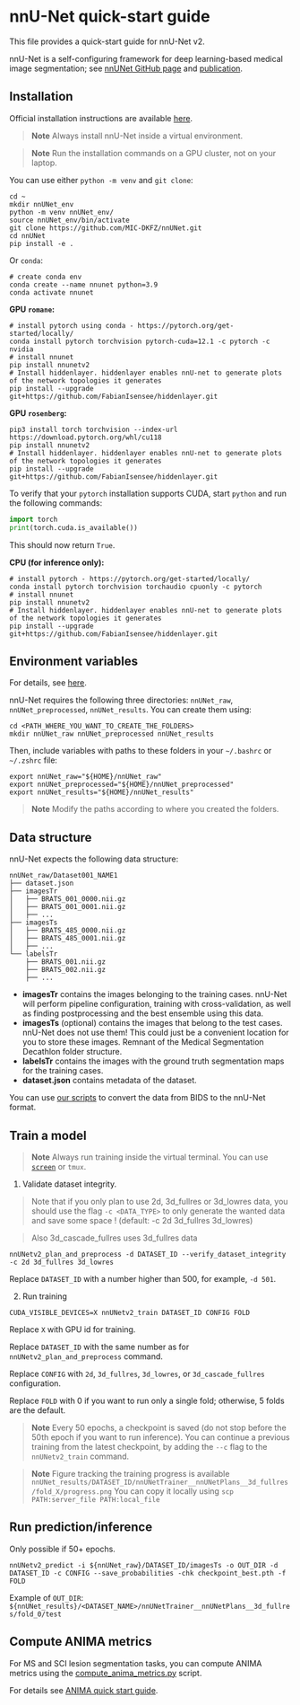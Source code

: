 # nnU-Net quick-start guide

This file provides a quick-start guide for nnU-Net v2.

nnU-Net is a self-configuring framework for deep learning-based medical image segmentation; see [nnUNet GitHub page](https://github.com/MIC-DKFZ/nnUNet) and [publication](https://www.nature.com/articles/s41592-020-01008-z).

## Installation

Official installation instructions are available [here](https://github.com/MIC-DKFZ/nnUNet/blob/master/documentation/installation_instructions.md#installation-instructions).

> **Note**
> Always install nnU-Net inside a virtual environment.

> **Note**
> Run the installation commands on a GPU cluster, not on your laptop.

You can use either `python -m venv` and `git clone`:

```console
cd ~
mkdir nnUNet_env
python -m venv nnUNet_env/
source nnUNet_env/bin/activate
git clone https://github.com/MIC-DKFZ/nnUNet.git
cd nnUNet
pip install -e .
```

Or `conda`:


```console
# create conda env
conda create --name nnunet python=3.9
conda activate nnunet
```

**GPU `romane`:**

```console
# install pytorch using conda - https://pytorch.org/get-started/locally/
conda install pytorch torchvision pytorch-cuda=12.1 -c pytorch -c nvidia
# install nnunet
pip install nnunetv2
# Install hiddenlayer. hiddenlayer enables nnU-net to generate plots of the network topologies it generates
pip install --upgrade git+https://github.com/FabianIsensee/hiddenlayer.git
```

**GPU `rosenberg`:**

```console
pip3 install torch torchvision --index-url https://download.pytorch.org/whl/cu118
pip install nnunetv2
# Install hiddenlayer. hiddenlayer enables nnU-net to generate plots of the network topologies it generates
pip install --upgrade git+https://github.com/FabianIsensee/hiddenlayer.git
```

To verify that your `pytorch` installation supports CUDA, start `python` and run the following commands:

```python
import torch
print(torch.cuda.is_available())
```

This should now return `True`.

**CPU (for inference only):**

```console
# install pytorch - https://pytorch.org/get-started/locally/
conda install pytorch torchvision torchaudio cpuonly -c pytorch
# install nnunet
pip install nnunetv2
# Install hiddenlayer. hiddenlayer enables nnU-net to generate plots of the network topologies it generates
pip install --upgrade git+https://github.com/FabianIsensee/hiddenlayer.git
```

## Environment variables

For details, see [here](https://github.com/MIC-DKFZ/nnUNet/blob/master/documentation/set_environment_variables.md#linux--macos).

nnU-Net requires the following three directories: `nnUNet_raw`, `nnUNet_preprocessed`, `nnUNet_results`. You can create them using:

```console
cd <PATH_WHERE_YOU_WANT_TO_CREATE_THE_FOLDERS>
mkdir nnUNet_raw nnUNet_preprocessed nnUNet_results
```

Then, include variables with paths to these folders in your `~/.bashrc` or `~/.zshrc` file:

```
export nnUNet_raw="${HOME}/nnUNet_raw"
export nnUNet_preprocessed="${HOME}/nnUNet_preprocessed"
export nnUNet_results="${HOME}/nnUNet_results"
```

> **Note**
> Modify the paths according to where you created the folders.

## Data structure

nnU-Net expects the following data structure:

```
nnUNet_raw/Dataset001_NAME1
├── dataset.json
├── imagesTr
│   ├── BRATS_001_0000.nii.gz
│   ├── BRATS_001_0001.nii.gz
│   ├── ...
├── imagesTs
│   ├── BRATS_485_0000.nii.gz
│   ├── BRATS_485_0001.nii.gz
│   ├── ...
└── labelsTr
    ├── BRATS_001.nii.gz
    ├── BRATS_002.nii.gz
    ├── ...
```

- **imagesTr** contains the images belonging to the training cases. nnU-Net will perform pipeline configuration, training with 
cross-validation, as well as finding postprocessing and the best ensemble using this data. 
- **imagesTs** (optional) contains the images that belong to the test cases. nnU-Net does not use them! This could just 
be a convenient location for you to store these images. Remnant of the Medical Segmentation Decathlon folder structure.
- **labelsTr** contains the images with the ground truth segmentation maps for the training cases. 
- **dataset.json** contains metadata of the dataset.
  
You can use [our scripts](https://github.com/ivadomed/utilities/tree/main/dataset_conversion) to convert the data from BIDS to the nnU-Net format. 

## Train a model

> **Note**
> Always run training inside the virtual terminal. You can use [`screen`](https://intranet.neuro.polymtl.ca/geek-tips/bash-shell/README.html#screen-for-background-processes) or `tmux`.

1. Validate dataset integrity.
> Note that if you only plan to use 2d, 3d_fullres or 3d_lowres data, you should use the flag `-c <DATA_TYPE>` to only generate the wanted data and save some space ! (default: -c 2d 3d_fullres 3d_lowres)

> Also 3d_cascade_fullres uses 3d_fullres data

```
nnUNetv2_plan_and_preprocess -d DATASET_ID --verify_dataset_integrity -c 2d 3d_fullres 3d_lowres
```

Replace `DATASET_ID` with a number higher than 500, for example, `-d 501`.

2. Run training

``` 
CUDA_VISIBLE_DEVICES=X nnUNetv2_train DATASET_ID CONFIG FOLD
```

Replace `X` with GPU id for training.

Replace `DATASET_ID` with the same number as for `nnUNetv2_plan_and_preprocess` command.

Replace `CONFIG` with `2d`, `3d_fullres`, `3d_lowres`, or `3d_cascade_fullres` configuration.

Replace `FOLD` with 0 if you want to run only a single fold; otherwise, 5 folds are the default.

> **Note**
> Every 50 epochs, a checkpoint is saved (do not stop before the 50th epoch if you want to run inference). You can continue a previous training from the latest checkpoint, by adding the `--c` flag to the `nnUNetv2_train` command.

> **Note**
> Figure tracking the training progress is available `nnUNet_results/DATASET_ID/nnUNetTrainer__nnUNetPlans__3d_fullres/fold_X/progress.png`
You can copy it locally using `scp PATH:server_file PATH:local_file`


## Run prediction/inference

Only possible if 50+ epochs.

```
nnUNetv2_predict -i ${nnUNet_raw}/DATASET_ID/imagesTs -o OUT_DIR -d DATASET_ID -c CONFIG --save_probabilities -chk checkpoint_best.pth -f FOLD
```

Example of `OUT_DIR`: `${nnUNet_results}/<DATASET_NAME>/nnUNetTrainer__nnUNetPlans__3d_fullres/fold_0/test`

## Compute ANIMA metrics

For MS and SCI lesion segmentation tasks, you can compute ANIMA metrics using the [compute_anima_metrics.py](https://github.com/ivadomed/model_seg_sci/blob/main/testing/compute_anima_metrics.py) script.

For details see [ANIMA quick start guide](ANIMA_quick_start_guide.md).
